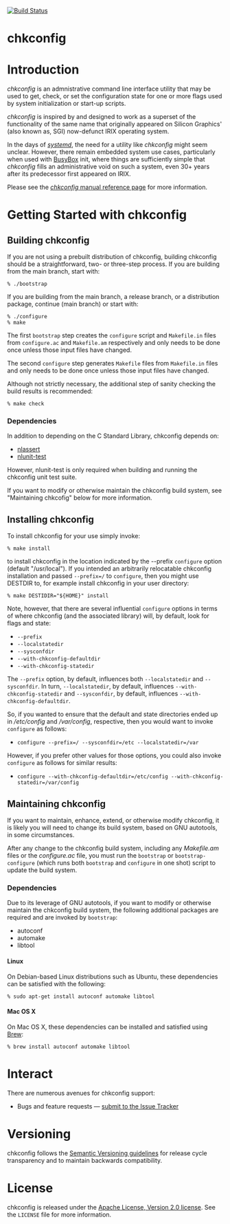 [![Build Status][chkconfig-github-action-svg]][chkconfig-github-action]

[chkconfig-github]: https://github.com/nuovations/chkconfig
[chkconfig-github-action]: https://github.com/nuovations/chkconfig/actions?query=workflow%3Abuild+branch%3Amain+event%3Apush
[chkconfig-github-action-svg]: https://github.com/nuovations/chkconfig/actions/workflows/build.yml/badge.svg?branch=main&event=push

chkconfig
=========

# Introduction

_chkconfig_ is an admnistrative command line interface utility that
may be used to get, check, or set the configuration state for one or
more flags used by system initialization or start-up scripts.

_chkconfig_ is inspired by and designed to work as a superset of the
functionality of the same name that originally appeared on Silicon
Graphics' (also known as, SGI) now-defunct IRIX operating system.

In the days of [_systemd_](https://github.com/systemd/systemd), the
need for a utility like _chkconfig_ might seem unclear. However, there
remain embedded system use cases, particularly when used with [BusyBox](https://busybox.net)
init, where things are sufficiently simple that _chkconfig_ fills an
administrative void on such a system, even 30+ years after its
predecessor first appeared on IRIX.

Please see the [_chkconfig_ manual reference
page](./doc/man/chkconfig.adoc) for more information.

# Getting Started with chkconfig

## Building chkconfig

If you are not using a prebuilt distribution of chkconfig,
building chkconfig should be a straightforward, two- or three-step
process. If you are building from the main branch, start with:

    % ./bootstrap

If you are building from the main branch, a release branch, or a
distribution package, continue (main branch) or start with:

    % ./configure
    % make

The first `bootstrap` step creates the `configure` script and
`Makefile.in` files from `configure.ac` and `Makefile.am` respectively
and only needs to be done once unless those input files have changed.

The second `configure` step generates `Makefile` files from
`Makefile.in` files and only needs to be done once unless those input
files have changed.

Although not strictly necessary, the additional step of sanity
checking the build results is recommended:

    % make check

### Dependencies

In addition to depending on the C Standard Library, chkconfig depends
on:

  * [nlassert](https://github.com/Nuovations/nlassert)
  * [nlunit-test](https://github.com/Nuovations/nlunit-test)

However, nlunit-test is only required when building and running the chkconfig
unit test suite.

If you want to modify or otherwise maintain the chkconfig build
system, see "Maintaining chkcofig" below for more information.

## Installing chkconfig

To install chkconfig for your use simply invoke:

    % make install

to install chkconfig in the location indicated by the --prefix
`configure` option (default "/usr/local"). If you intended an
arbitrarily relocatable chkconfig installation and passed
`--prefix=/` to `configure`, then you might use DESTDIR to, for
example install chkconfig in your user directory:

    % make DESTIDIR="${HOME}" install

Note, however, that there are several influential `configure` options
in terms of where chkconfig (and the associated library) will, by
default, look for flags and state:

  * `--prefix`
  * `--localstatedir`
  * `--sysconfdir`
  * `--with-chkconfig-defaultdir`
  * `--with-chkconfig-statedir`

The `--prefix` option, by default, influences both `--localstatedir`
and `--sysconfdir`. In turn, `--localstatedir`, by default, influences
`--with-chkconfig-statedir` and `--sysconfdir`, by default, influences
`--with-chkconfig-defaultdir`.

So, if you wanted to ensure that the default and state directories
ended up in _/etc/config_ and _/var/config_, respective, then you
would want to invoke `configure` as follows:

  * `configure --prefix=/ --sysconfdir=/etc --localstatedir=/var`

However, if you prefer other values for those options, you could also invoke `configure` as follows for similar results:

  * `configure --with-chkconfig-defaultdir=/etc/config --with-chkconfig-statedir=/var/config`

## Maintaining chkconfig

If you want to maintain, enhance, extend, or otherwise modify
chkconfig, it is likely you will need to change its build system,
based on GNU autotools, in some circumstances.

After any change to the chkconfig build system, including any
*Makefile.am* files or the *configure.ac* file, you must run the
`bootstrap` or `bootstrap-configure` (which runs both `bootstrap` and
`configure` in one shot) script to update the build system.

### Dependencies

Due to its leverage of GNU autotools, if you want to modify or
otherwise maintain the chkconfig build system, the following
additional packages are required and are invoked by `bootstrap`:

  * autoconf
  * automake
  * libtool

#### Linux

On Debian-based Linux distributions such as Ubuntu, these dependencies
can be satisfied with the following:

    % sudo apt-get install autoconf automake libtool

#### Mac OS X

On Mac OS X, these dependencies can be installed and satisfied using
[Brew](https://brew.sh/):

    % brew install autoconf automake libtool

# Interact

There are numerous avenues for chkconfig support:

  * Bugs and feature requests — [submit to the Issue Tracker](https://github.com/Nuovations/chkconfig/issues)

# Versioning

chkconfig follows the [Semantic Versioning guidelines](http://semver.org/)
for release cycle transparency and to maintain backwards compatibility.

# License

chkconfig is released under the [Apache License, Version 2.0 license](https://opensource.org/licenses/Apache-2.0).
See the `LICENSE` file for more information.
